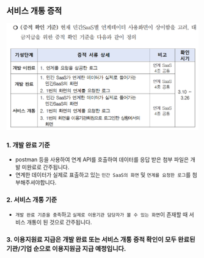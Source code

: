 ## 서비스 개통 증적

![img.png](image/서비스개통증적/img.png)

### 1. 개발 완료 기준
- postman 등을 사용하여 연계 API를 호출하여 데이터를 응답 받은 첨부 파일은 개발 미완료로 간주됩니다. 
- 연계한 데이터가 실제로 표출하고 있는 `민간 SaaS의 화면` 및 `연계를 요청한 로그`를 첨부해주셔야합니다.


### 2. 서비스 개통 기준
- `개발 완료 기준을 충족`하고 `실제로 이용기관 담당자가 볼 수 있는 화면`이 존재할 때 서비스 개통이 된 것으로 간주됩니다.

### 3. 이용지원료 지급은 개발 완료 또는 서비스 개통 증적 확인이 모두 완료된 기관/기업 순으로 이용지원금 지급 예정입니다.
